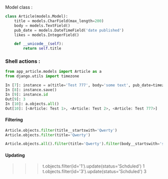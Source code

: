 Model class : 
```python
class Article(models.Model):
    title = models.CharField(max_length=200)
    body = models.TextField()
    pub_date = models.DateTimeField('date published')
    likes = models.IntegerField()

    def __unicode__(self):
        return self.title
```
### Shell actions :

```python
from app_article.models import Article as a
from django.utils import timezone

In [7]: instance = a(title='Test 777', body='some text', pub_date=timezone.now(), likes=3)
In [8]: instance.save()
In [9]: instance.id
Out[9]: 3
In [10]: a.objects.all()
Out[10]: [<Article: Test 1>, <Article: Test 2>, <Article: Test 777>]
```
#### Filtering
```python
Article.objects.filter(title__startswith='Qwerty')
Article.objects.filter(title='Qwerty')

Article.objects.all().filter(title='Qwerty').filter(body__startswith='something')
```
#### Updating

>>> t.objects.filter(id='1').update(status='Schduled')
1
>>> t.objects.filter(id='3').update(status='Schduled')
3
